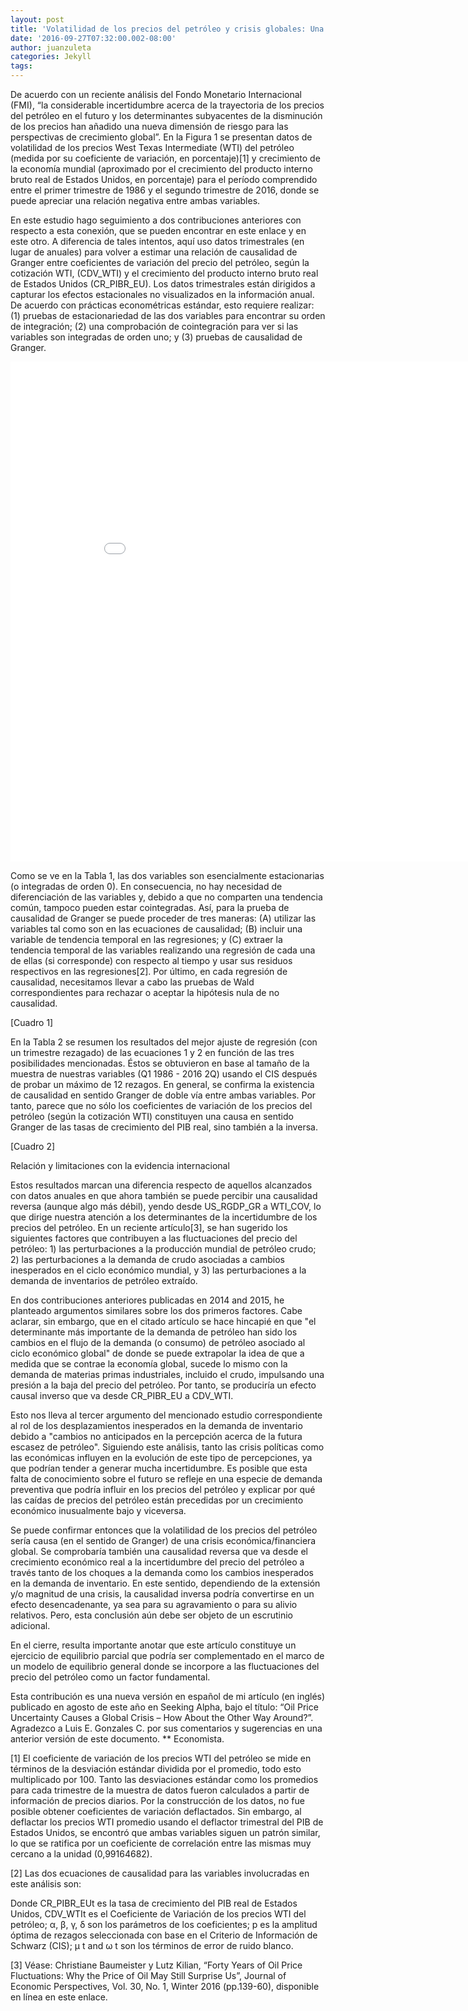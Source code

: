 ```yaml
---
layout: post
title: 'Volatilidad de los precios del petróleo y crisis globales: Una relación causal bidireccional'
date: '2016-09-27T07:32:00.002-08:00'
author: juanzuleta
categories: Jekyll
tags:
---
```


De acuerdo con un reciente análisis del Fondo Monetario Internacional (FMI), “la considerable incertidumbre acerca de la trayectoria de los precios del petróleo en el futuro y los determinantes subyacentes de la disminución de los precios han añadido una nueva dimensión de riesgo para las perspectivas de crecimiento global”. En la Figura 1 se presentan datos de volatilidad de los precios West Texas Intermediate (WTI) del petróleo (medida por su coeficiente de variación, en porcentaje)[1] y crecimiento de la economía mundial (aproximado por el crecimiento del producto interno bruto real de Estados Unidos, en porcentaje) para el período comprendido entre el primer trimestre de 1986  y el segundo trimestre de 2016, donde se puede apreciar una relación negativa entre ambas variables.


En este estudio hago seguimiento a dos contribuciones anteriores con respecto a esta conexión, que se pueden encontrar en este enlace y en este otro. A diferencia de tales intentos, aquí uso datos trimestrales (en lugar de anuales) para volver a estimar una relación de causalidad de Granger entre coeficientes de variación del precio del petróleo, según la cotización WTI, (CDV_WTI) y el crecimiento del producto interno bruto real de Estados Unidos (CR_PIBR_EU). Los datos trimestrales están dirigidos a capturar los efectos estacionales no visualizados en la información anual. De acuerdo con prácticas econométricas estándar, esto requiere realizar: (1) pruebas de estacionariedad de las dos variables para encontrar su orden de integración; (2) una comprobación de cointegración para ver si las variables son integradas de orden uno; y (3) pruebas de causalidad de Granger.

<iframe width="900" height="800" frameborder="0" scrolling="no" src="//plot.ly/~faro/101.embed"></iframe>

Como se ve en la Tabla 1, las dos variables son esencialmente estacionarias (o integradas de orden 0). En consecuencia, no hay necesidad de diferenciación de las variables y, debido a que no comparten una tendencia común, tampoco pueden estar cointegradas. Así, para la prueba de causalidad de Granger se puede proceder de tres maneras: (A) utilizar las variables tal como son en las ecuaciones de causalidad; (B) incluir una variable de tendencia temporal en las regresiones; y (C) extraer la tendencia temporal de las variables realizando una regresión de cada una de ellas (si corresponde) con respecto al tiempo y usar sus residuos respectivos en las regresiones[2]. Por último, en cada regresión de causalidad, necesitamos llevar a cabo las pruebas de Wald correspondientes para rechazar o aceptar la hipótesis nula de no causalidad.

 [Cuadro 1]

En la Tabla 2 se resumen los resultados del mejor ajuste de regresión (con un trimestre rezagado) de las ecuaciones 1 y 2 en función de las tres posibilidades mencionadas. Éstos se obtuvieron en base al tamaño de la muestra de nuestras variables (Q1 1986 - 2016 2Q) usando el CIS después de probar un máximo de 12 rezagos. En general, se confirma la existencia de causalidad en sentido Granger de doble vía entre ambas variables. Por tanto, parece que no sólo los coeficientes de variación de los precios del petróleo (según la cotización WTI) constituyen una causa en sentido Granger de las tasas de crecimiento del PIB real, sino también a la inversa.

[Cuadro 2]

Relación y limitaciones con la evidencia internacional


Estos resultados marcan una diferencia respecto de aquellos alcanzados con datos anuales en que ahora también se puede percibir  una causalidad reversa (aunque algo más débil), yendo desde US_RGDP_GR a WTI_COV, lo que dirige nuestra atención a los determinantes de la incertidumbre de los precios del petróleo. En un reciente artículo[3], se han sugerido los siguientes factores que contribuyen a las fluctuaciones del precio del petróleo: 1) las perturbaciones a la producción mundial de petróleo crudo; 2) las perturbaciones a la demanda de crudo asociadas a cambios inesperados en el ciclo económico mundial, y 3) las perturbaciones a la demanda de inventarios de petróleo extraído.

En dos contribuciones anteriores publicadas en 2014 and 2015, he planteado argumentos similares sobre los dos primeros factores. Cabe aclarar, sin embargo, que en el citado artículo se hace hincapié en que "el determinante más importante de la demanda de petróleo han sido los cambios en el flujo de la demanda  (o consumo) de petróleo asociado al ciclo económico global" de donde se puede extrapolar la idea de que a medida que se contrae la economía global, sucede lo mismo con la demanda de materias primas industriales, incluido el crudo, impulsando una presión a la baja del precio del petróleo. Por tanto, se produciría un efecto causal inverso que va desde CR_PIBR_EU a CDV_WTI.

Esto nos lleva al tercer argumento del mencionado estudio correspondiente al rol de los desplazamientos inesperados en la demanda de inventario debido a "cambios no anticipados en la percepción acerca de la futura escasez de petróleo". Siguiendo este análisis, tanto las crisis políticas como las económicas influyen en la evolución de este tipo de percepciones, ya que podrían tender a generar mucha incertidumbre. Es posible que esta falta de conocimiento sobre el futuro se refleje en una especie de demanda preventiva que podría influir en los precios del petróleo y explicar por qué las caídas de precios del petróleo están precedidas por un crecimiento económico inusualmente bajo y viceversa.

Se puede confirmar entonces que la volatilidad de los precios del petróleo sería causa (en el sentido de Granger) de una crisis económica/financiera global.  Se comprobaría también una causalidad reversa que va desde el crecimiento económico real a la incertidumbre del precio del petróleo a través tanto de los choques a la demanda como los cambios inesperados en la demanda de inventario. En este sentido, dependiendo de la extensión y/o magnitud de una crisis, la causalidad inversa podría convertirse en un efecto desencadenante, ya sea para su agravamiento o para su  alivio relativos. Pero, esta conclusión aún debe ser objeto de un escrutinio adicional.

En el cierre, resulta importante anotar que este artículo constituye un ejercicio de equilibrio parcial que podría ser complementado en el marco de un modelo de equilibrio general donde se incorpore a las fluctuaciones del precio del petróleo como un factor fundamental.    

Esta contribución es una nueva versión en español de mi artículo (en inglés) publicado en agosto de este año en Seeking Alpha, bajo el título: “Oil Price Uncertainty Causes a Global Crisis – How About the Other Way Around?”. Agradezco a Luis E. Gonzales C. por sus comentarios y sugerencias en una anterior versión de este documento.
**  Economista.

[1]  El coeficiente de variación de los precios WTI del petróleo se mide en términos de la desviación estándar dividida por el promedio, todo esto multiplicado por 100.  Tanto las desviaciones estándar como los promedios para cada trimestre de la muestra de datos fueron calculados a partir de información de precios diarios. Por la construcción de los datos, no fue posible obtener coeficientes de variación deflactados. Sin embargo, al deflactar los precios WTI promedio usando el deflactor trimestral del PIB de Estados Unidos, se encontró que ambas variables siguen un patrón similar, lo que se ratifica por un coeficiente de correlación entre las mismas muy cercano a la unidad (0,99164682).

[2] Las dos ecuaciones de causalidad para las variables involucradas en este análisis son:

Donde CR_PIBR_EUt es la tasa de crecimiento del PIB real de Estados Unidos, CDV_WTIt es el Coeficiente de Variación de los precios WTI del petróleo; α, β, γ, δ son los parámetros de los coeficientes; p es la amplitud óptima de rezagos seleccionada con base en el Criterio de Información de Schwarz (CIS); μ t and ω t son los términos de error de ruido blanco.

[3]  Véase: Christiane Baumeister y Lutz Kilian, “Forty Years of Oil Price Fluctuations: Why the Price of Oil May Still Surprise Us”, Journal of Economic Perspectives, Vol. 30, No. 1, Winter 2016 (pp.139-60), disponible en línea en este enlace.
